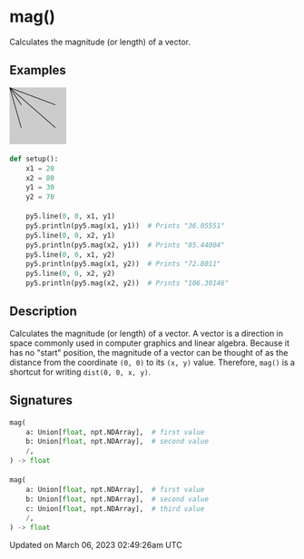 # mag()

Calculates the magnitude (or length) of a vector.

## Examples

<div class="example-table">

<div class="example-row"><div class="example-cell-image">

![example picture for mag()](/images/reference/Sketch_mag_0.png)

</div><div class="example-cell-code">

```python
def setup():
    x1 = 20
    x2 = 80
    y1 = 30
    y2 = 70

    py5.line(0, 0, x1, y1)
    py5.println(py5.mag(x1, y1))  # Prints "36.05551"
    py5.line(0, 0, x2, y1)
    py5.println(py5.mag(x2, y1))  # Prints "85.44004"
    py5.line(0, 0, x1, y2)
    py5.println(py5.mag(x1, y2))  # Prints "72.8011"
    py5.line(0, 0, x2, y2)
    py5.println(py5.mag(x2, y2))  # Prints "106.30146"
```

</div></div>

</div>

## Description

Calculates the magnitude (or length) of a vector. A vector is a direction in space commonly used in computer graphics and linear algebra. Because it has no "start" position, the magnitude of a vector can be thought of as the distance from the coordinate `(0, 0)` to its `(x, y)` value. Therefore, `mag()` is a shortcut for writing `dist(0, 0, x, y)`.

## Signatures

```python
mag(
    a: Union[float, npt.NDArray],  # first value
    b: Union[float, npt.NDArray],  # second value
    /,
) -> float

mag(
    a: Union[float, npt.NDArray],  # first value
    b: Union[float, npt.NDArray],  # second value
    c: Union[float, npt.NDArray],  # third value
    /,
) -> float
```

Updated on March 06, 2023 02:49:26am UTC
